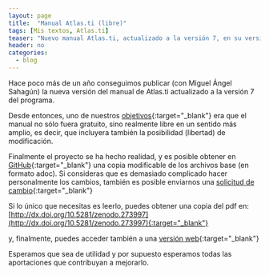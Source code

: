 ```yaml
---
layout: page
title:  "Manual Atlas.ti (libre)"
tags: [Mis textos, Atlas.ti]
teaser: "Nuevo manual Atlas.ti, actualizado a la versión 7, en su versión más libre."
header: no
categories:
  - blog
---
```

Hace poco más de un año conseguimos publicar (con Miguel Ángel Sahagún) la nueva versión del manual de Atlas.ti actualizado a la versión 7 del programa.

Desde entonces, uno de nuestros [objetivos](https://www.researchgate.net/project/Hacer-analisis-cualitativo-con-Atlasti-7-Version-abierta){:target="_blank"} era que el manual no sólo fuera gratuito, sino realmente libre en un sentido más amplio, es decir, que incluyera también la posibilidad (libertad) de modificación.

Finalmente el proyecto se ha hecho realidad, y es posible obtener en [GitHub](https://github.com/jmunoz298/atlasti){:target="_blank"} una copia modificable de los archivos base (en formato adoc). Si consideras que es demasiado complicado hacer personalmente los cambios, también es posible enviarnos una [solicitud de cambio](https://github.com/jmunoz298/atlasti/issues){:target="_blank"}

Si lo único que necesitas es leerlo, puedes obtener una copia del pdf en: [http://dx.doi.org/10.5281/zenodo.273997](http://dx.doi.org/10.5281/zenodo.273997){:target="_blank"}

y, finalmente, puedes acceder también a una [versión web](http://manualatlas.psicologiasocial.eu/atlasti7.html){:target="_blank"}

Esperamos que sea de utilidad y por supuesto esperamos todas las aportaciones que contribuyan a mejorarlo.
